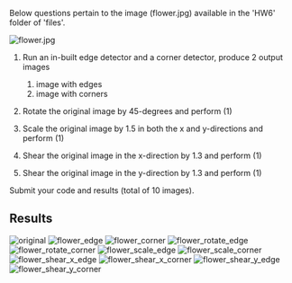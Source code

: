 Below questions pertain to the image (flower.jpg) available in the 'HW6' folder of 'files'.

![flower.jpg](flower.jpg)

1) Run an in-built edge detector and a corner detector, produce 2 output images
    
    1. image with edges
    2. image with corners

2) Rotate the original image by 45-degrees and perform (1)

3) Scale the original image by 1.5 in both the x and y-directions and perform (1)

4) Shear the original image in the x-direction by 1.3 and perform (1)

5) Shear the original image in the y-direction by 1.3 and perform (1)

 

Submit your code and results (total of 10 images). 


Results
---

![original](flower.jpg)
![flower_edge](0.jpg)
![flower_corner](1.jpg)
![flower_rotate_edge](2.jpg)
![flower_rotate_corner](3.jpg)
![flower_scale_edge](4.jpg)
![flower_scale_corner](5.jpg)
![flower_shear_x_edge](6.jpg)
![flower_shear_x_corner](7.jpg)
![flower_shear_y_edge](8.jpg)
![flower_shear_y_corner](9.jpg)
